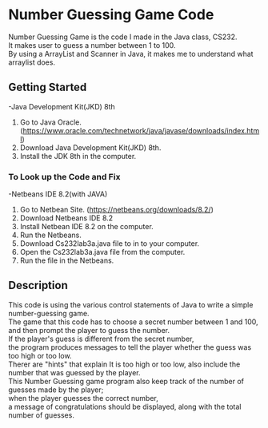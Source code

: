 # Number Guessing Game Code

Number Guessing Game is the code I made in the Java class, CS232.       
It makes user to guess a number between 1 to 100.      
By using a ArrayList and Scanner in Java, it makes me to understand what arraylist does.      

## Getting Started

-Java Development Kit(JKD) 8th
  1. Go to Java Oracle. (https://www.oracle.com/technetwork/java/javase/downloads/index.html)     
  2. Download Java Development Kit(JKD) 8th.      
  3. Install the JDK 8th in the computer.     

### To Look up the Code and Fix

-Netbeans IDE 8.2(with JAVA)   
  1. Go to Netbean Site. (https://netbeans.org/downloads/8.2/)     
  2. Download Netbeans IDE 8.2
  3. Install Netbean IDE 8.2 on the computer.
  4. Run the Netbeans.
  5. Download Cs232lab3a.java file to in to your computer.
  6. Open the Cs232lab3a.java file from the computer.
  7. Run the file in the Netbeans.

## Description
This code is using the various control statements of Java to write a simple number-guessing game.  
The game that this code has to choose a secret number between 1 and 100,     
and then prompt the player to guess the number.     
If the player's guess is different from the secret number,     
the program produces messages to tell the player whether the guess was too high or too low.      
Therer are "hints" that explain It is too high or too low, also include the number that was guessed by the player.    
This Number Guessing game program also keep track of the number of guesses made by the player;     
when the player guesses the correct number,     
a message of congratulations should be displayed, along with the total number of guesses.



